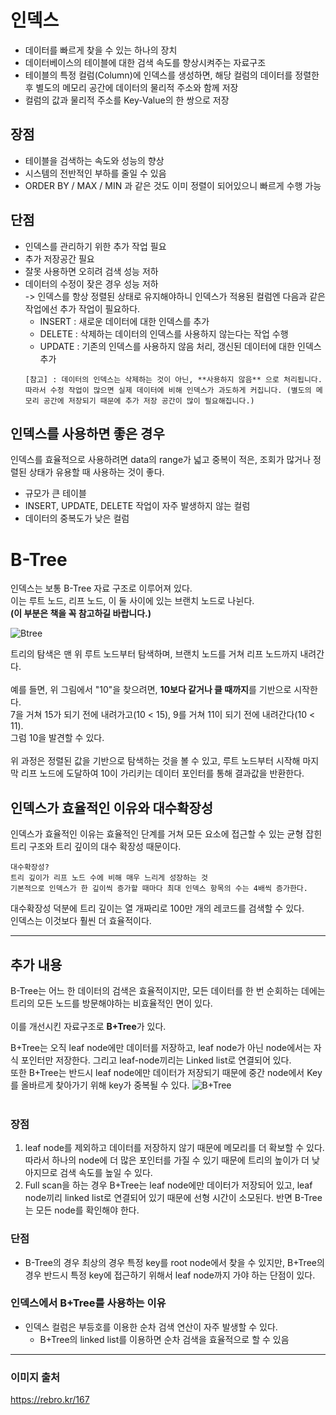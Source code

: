 # 인덱스
- 데이터를 빠르게 찾을 수 있는 하나의 장치
- 데이터베이스의 테이블에 대한 검색 속도를 향상시켜주는 자료구조
- 테이블의 특정 컬럼(Column)에 인덱스를 생성하면, 해당 컬럼의 데이터를 정렬한 후 별도의 메모리 공간에 데이터의 물리적 주소와 함께 저장
- 컬럼의 값과 물리적 주소를 Key-Value의 한 쌍으로 저장

## 장점
- 테이블을 검색하는 속도와 성능의 향상
- 시스템의 전반적인 부하를 줄일 수 있음
- ORDER BY / MAX / MIN 과 같은 것도 이미 정렬이 되어있으니 빠르게 수행 가능

## 단점
- 인덱스를 관리하기 위한 추가 작업 필요
- 추가 저장공간 필요
- 잘못 사용하면 오히려 검색 성능 저하
- 데이터의 수정이 잦은 경우 성능 저하<br> ->
인덱스를 항상 정렬된 상태로 유지해야하니 인덱스가 적용된 컬럼엔 다음과 같은 작업에선 추가 작업이 필요하다.
    - INSERT : 새로운 데이터에 대한 인덱스를 추가
    - DELETE : 삭제하는 데이터의 인덱스를 사용하지 않는다는 작업 수행
    - UPDATE : 기존의 인덱스를 사용하지 않음 처리, 갱신된 데이터에 대한 인덱스 추가
    ```
    [참고] : 데이터의 인덱스는 삭제하는 것이 아닌, **사용하지 않음** 으로 처리됩니다. 따라서 수정 작업이 많으면 실제 데이터에 비해 인덱스가 과도하게 커집니다. (별도의 메모리 공간에 저장되기 때문에 추가 저장 공간이 많이 필요해집니다.)
    ```

## 인덱스를 사용하면 좋은 경우
인덱스를 효율적으로 사용하려면 data의 range가 넓고 중복이 적은, 조회가 많거나 정렬된 상태가 유용할 때 사용하는 것이 좋다.
- 규모가 큰 테이블
- INSERT, UPDATE, DELETE 작업이 자주 발생하지 않는 컬럼
- 데이터의 중복도가 낮은 컬럼

# B-Tree
인덱스는 보통 B-Tree 자료 구조로 이루어져 있다.<br>
이는 루트 노드, 리프 노드, 이 둘 사이에 있는 브랜치 노드로 나뉜다.
<br>**(이 부분은 책을 꼭 참고하길 바랍니다.)**

![Btree](https://img1.daumcdn.net/thumb/R1280x0/?scode=mtistory2&fname=https%3A%2F%2Fblog.kakaocdn.net%2Fdn%2FBLi5L%2FbtrdInhxyVP%2Febff3uYkmyoEty5lULR8kK%2Fimg.png)

트리의 탐색은 맨 위 루트 노드부터 탐색하며, 브랜치 노드를 거쳐 리프 노드까지 내려간다.<br><br>
예를 들면, 위 그림에서 "10"을 찾으려면, **10보다 같거나 클 때까지**를 기반으로 시작한다.
<br>
7을 거쳐 15가 되기 전에 내려가고(10 < 15), 9를 거쳐 11이 되기 전에 내려간다(10  < 11).
<br>
그럼 10을 발견할 수 있다.<br><br>
위 과정은 정렬된 값을 기반으로 탐색하는 것을 볼 수 있고, 루트 노드부터 시작해 마지막 리프 노드에 도달하여 10이 가리키는 데이터 포인터를 통해 결과값을 반환한다.

## 인덱스가 효율적인 이유와 대수확장성
인덱스가 효율적인 이유는 효율적인 단계를 거쳐 모든 요소에 접근할 수 있는 균형 잡힌 트리 구조와 트리 깊이의 대수 확장성 때문이다.<br>
```
대수확장성?
트리 깊이가 리프 노드 수에 비해 매우 느리게 성장하는 것
기본적으로 인덱스가 한 깊이씩 증가할 때마다 최대 인덱스 항목의 수는 4배씩 증가한다.
```
대수확장성 덕분에 트리 깊이는 열 개짜리로 100만 개의 레코드를 검색할 수 있다.<br>
인덱스는 이것보다 훨씬 더 효율적이다.

---

## 추가 내용
B-Tree는 어느 한 데이터의 검색은 효율적이지만, 모든 데이터를 한 번 순회하는 데에는 트리의 모든 노드를 방문해야하는 비효율적인 면이 있다.<br><br>
이를 개선시킨 자료구조로 **B+Tree**가 있다.

B+Tree는 오직 leaf node에만 데이터를 저장하고, leaf node가 아닌 node에서는 자식 포인터만 저장한다. 그리고 leaf-node끼리는 Linked list로 연결되어 있다.<br>
또한 B+Tree는 반드시 leaf node에만 데이터가 저장되기 때문에 중간 node에서 Key를 올바르게 찾아가기 위해 key가 중복될 수 있다.
![B+Tree](https://img1.daumcdn.net/thumb/R1280x0/?scode=mtistory2&fname=https%3A%2F%2Fblog.kakaocdn.net%2Fdn%2FbAARBC%2FbtrdDydoUp7%2F9h4KOXBRyDNKpKDAe2ugq0%2Fimg.png)
<br><br>

### 장점
1. leaf node를 제외하고 데이터를 저장하지 않기 때문에 메모리를 더 확보할 수 있다. 따라서 하나의 node에 더 많은 포인터를 가질 수 있기 때문에 트리의 높이가 더 낮아지므로 검색 속도를 높일 수 있다. 
2. Full scan을 하는 경우 B+Tree는 leaf node에만 데이터가 저장되어 있고, leaf node끼리 linked list로 연결되어 있기 때문에 선형 시간이 소모된다. 반면 B-Tree는 모든 node를 확인해야 한다. 

### 단점
- B-Tree의 경우 최상의 경우 특정 key를 root node에서 찾을 수 있지만, B+Tree의 경우 반드시 특정 key에 접근하기 위해서 leaf node까지 가야 하는 단점이 있다.

### 인덱스에서 B+Tree를 사용하는 이유
- 인덱스 컬럼은 부등호를 이용한 순차 검색 연산이 자주 발생할 수 있다.
    - B+Tree의 linked list를 이용하면 순차 검색을 효율적으로 할 수 있음

---
### 이미지 출처<br>

https://rebro.kr/167
